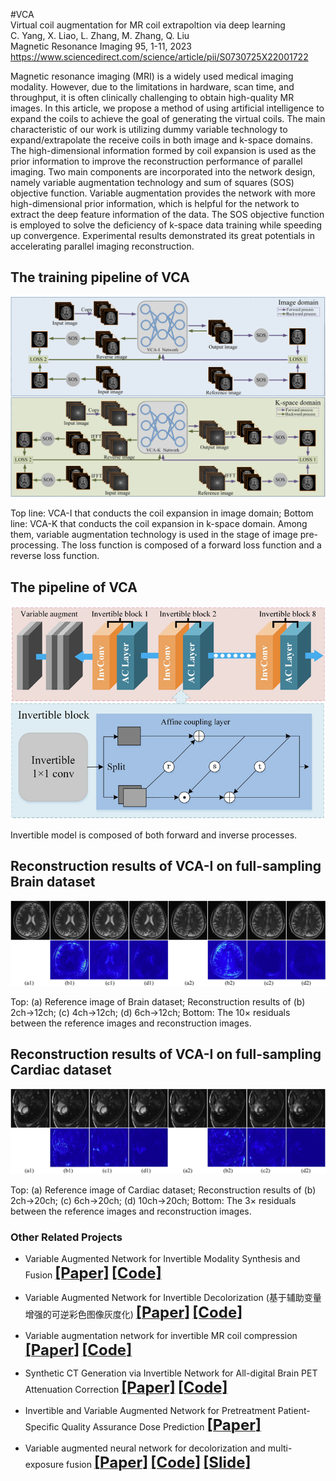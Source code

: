 #VCA    
Virtual coil augmentation for MR coil extrapoltion via deep learning    
C. Yang, X. Liao, L. Zhang, M. Zhang, Q. Liu    
Magnetic Resonance Imaging 95, 1-11, 2023   
https://www.sciencedirect.com/science/article/pii/S0730725X22001722   

Magnetic resonance imaging (MRI) is a widely used medical imaging modality. However, due to the limitations in hardware, scan time, and throughput, it is often clinically challenging to obtain high-quality MR images. In this article, we propose a method of using artificial intelligence to expand the coils to achieve the goal of generating the virtual coils. The main characteristic of our work is utilizing dummy variable technology to expand/extrapolate the receive coils in both image and k-space domains. The high-dimensional information formed by coil expansion is used as the prior information to improve the reconstruction performance of parallel imaging. Two main components are incorporated into the network design, namely variable augmentation technology and sum of squares (SOS) objective function. Variable augmentation provides the network with more high-dimensional prior information, which is helpful for the network to extract the deep feature information of the data. The SOS objective function is employed to solve the deficiency of k-space data training while speeding up convergence. Experimental results demonstrated its great potentials in accelerating parallel imaging reconstruction.       

## The training pipeline of VCA
 <div align="center"><img src="https://github.com/yqx7150/VCA/blob/main/Fig1-VCA.png"> </div>
 
Top line: VCA-I that conducts the coil expansion in image domain; Bottom line: VCA-K that conducts the coil expansion in k-space domain. Among them, variable augmentation technology is used in the stage of image pre-processing. The loss function is composed of a forward loss function and a reverse loss function.

##  The pipeline of VCA
 <div align="center"><img src="https://github.com/yqx7150/VCA/blob/main/Fig2-VCA.png"> </div>

Invertible model is composed of both forward and inverse processes.

##  Reconstruction results of VCA-I on full-sampling Brain dataset
<div align="center"><img src="https://github.com/yqx7150/VCA/blob/main/Fig3-VCA.png"> </div>

Top: (a) Reference image of Brain dataset; Reconstruction results of (b) 2ch→12ch; (c) 4ch→12ch; (d) 6ch→12ch; Bottom: The 10× residuals between the reference images and reconstruction images.

## Reconstruction results of VCA-I on full-sampling Cardiac dataset
<div align="center"><img src="https://github.com/yqx7150/VCA/blob/main/Fig4-VCA.png"> </div>

 Top: (a) Reference image of Cardiac dataset; Reconstruction results of (b) 2ch→20ch; (c) 6ch→20ch; (d) 10ch→20ch; Bottom: The 3× residuals between the reference images and reconstruction images.
      
### Other Related Projects

  * Variable Augmented Network for Invertible Modality Synthesis and Fusion  [<font size=5>**[Paper]**</font>](https://ieeexplore.ieee.org/abstract/document/10070774)   [<font size=5>**[Code]**</font>](https://github.com/yqx7150/iVAN)    
  
  * Variable Augmented Network for Invertible Decolorization (基于辅助变量增强的可逆彩色图像灰度化)  [<font size=5>**[Paper]**</font>](https://jeit.ac.cn/cn/article/doi/10.11999/JEIT221205?viewType=HTML)   [<font size=5>**[Code]**</font>](https://github.com/yqx7150/VA-IDN)    

  * Variable augmentation network for invertible MR coil compression  [<font size=5>**[Paper]**</font>](https://www.sciencedirect.com/science/article/abs/pii/S0730725X24000225)   [<font size=5>**[Code]**</font>](https://github.com/yqx7150/VAN-ICC)               

  * Synthetic CT Generation via Invertible Network for All-digital Brain PET Attenuation Correction  [<font size=5>**[Paper]**</font>](https://arxiv.org/abs/2310.01885)   [<font size=5>**[Code]**</font>](https://github.com/yqx7150/PET_AC_sCT)        

  * Invertible and Variable Augmented Network for Pretreatment Patient-Specific Quality Assurance Dose Prediction  [<font size=5>**[Paper]**</font>](https://link.springer.com/article/10.1007/s10278-023-00930-w)       
    
  * Variable augmented neural network for decolorization and multi-exposure fusion [<font size=5>**[Paper]**</font>](https://www.sciencedirect.com/science/article/abs/pii/S1566253517305298)   [<font size=5>**[Code]**</font>](https://github.com/yqx7150/DecolorNet_FusionNet_code)   [<font size=5>**[Slide]**</font>](https://github.com/yqx7150/EDAEPRec/tree/master/Slide)   
